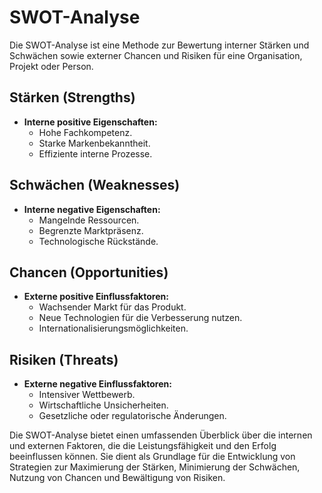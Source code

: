 # SWOT-Analyse

Die SWOT-Analyse ist eine Methode zur Bewertung interner Stärken und Schwächen sowie externer Chancen und Risiken für eine Organisation, Projekt oder Person.

## Stärken (Strengths)

- **Interne positive Eigenschaften:**
  - Hohe Fachkompetenz.
  - Starke Markenbekanntheit.
  - Effiziente interne Prozesse.

## Schwächen (Weaknesses)

- **Interne negative Eigenschaften:**
  - Mangelnde Ressourcen.
  - Begrenzte Marktpräsenz.
  - Technologische Rückstände.

## Chancen (Opportunities)

- **Externe positive Einflussfaktoren:**
  - Wachsender Markt für das Produkt.
  - Neue Technologien für die Verbesserung nutzen.
  - Internationalisierungsmöglichkeiten.

## Risiken (Threats)

- **Externe negative Einflussfaktoren:**
  - Intensiver Wettbewerb.
  - Wirtschaftliche Unsicherheiten.
  - Gesetzliche oder regulatorische Änderungen.

Die SWOT-Analyse bietet einen umfassenden Überblick über die internen und externen Faktoren, die die Leistungsfähigkeit und den Erfolg beeinflussen können. Sie dient als Grundlage für die Entwicklung von Strategien zur Maximierung der Stärken, Minimierung der Schwächen, Nutzung von Chancen und Bewältigung von Risiken.
